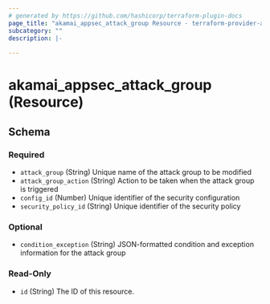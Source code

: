 ```yaml
---
# generated by https://github.com/hashicorp/terraform-plugin-docs
page_title: "akamai_appsec_attack_group Resource - terraform-provider-akamai"
subcategory: ""
description: |-
  
---
```


# akamai_appsec_attack_group (Resource)





<!-- schema generated by tfplugindocs -->
## Schema

### Required

- `attack_group` (String) Unique name of the attack group to be modified
- `attack_group_action` (String) Action to be taken when the attack group is triggered
- `config_id` (Number) Unique identifier of the security configuration
- `security_policy_id` (String) Unique identifier of the security policy

### Optional

- `condition_exception` (String) JSON-formatted condition and exception information for the attack group

### Read-Only

- `id` (String) The ID of this resource.
